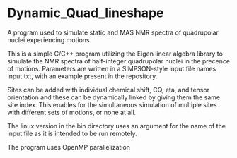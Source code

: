 # Dynamic_Quad_lineshape
A program used to simulate static and MAS NMR spectra of quadrupolar nuclei experiencing motions

This is a simple C/C++ program utilizing the Eigen linear algebra library to simulate the
NMR spectra of half-integer quadrupolar nuclei in the precence of motions. Parameters
are written in a SIMPSON-style input file names input.txt, with an example present in 
the repository.

Sites can be added with individual chemical shift, CQ, eta, and tensor orientation and these
can be dynamically linked by giving them the same site index. This enables for the simultaneous
simulation of multiple sites with different sets of motions, or none at all.

The linux version in the bin directory uses an argument for the name of the input file as it is
intended to be run remotely.

The program uses OpenMP parallelization 
